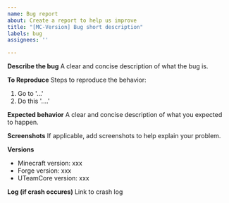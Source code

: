 ```yaml
---
name: Bug report
about: Create a report to help us improve
title: "[MC-Version] Bug short description"
labels: bug
assignees: ''

---
```


**Describe the bug**
A clear and concise description of what the bug is.

**To Reproduce**
Steps to reproduce the behavior:
1. Go to '...'
2. Do this '....'

**Expected behavior**
A clear and concise description of what you expected to happen.

**Screenshots**
If applicable, add screenshots to help explain your problem.

**Versions**
- Minecraft version: xxx
- Forge version: xxx
- UTeamCore version: xxx

**Log (if crash occures)**
Link to crash log